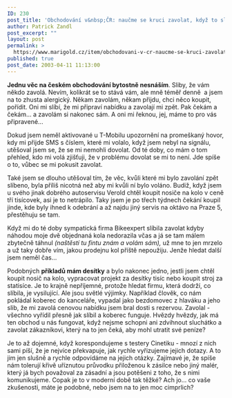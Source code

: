 ```yaml
---
ID: 230
post_title: 'Obchodování v&nbsp;ČR: naučme se kruci zavolat, když to slíbíme!'
author: Patrick Zandl
post_excerpt: ""
layout: post
permalink: >
  https://www.marigold.cz/item/obchodovani-v-cr-naucme-se-kruci-zavolat-kdyz-to-slibime
published: true
post_date: 2003-04-11 11:13:00
---
```

<P><STRONG>Jednu věc na českém obchodování bytostně nesnáším</STRONG>. Sliby, že vám někdo zavolá. Nevím, kolikrát se to stává vám, ale mně téměř denně&#160; a jsem na to zhusta alergický. Někam zavolám, někam přijdu, chci něco koupit, pořídit. Oni mi slíbí, že mi připraví nabídku a zavolají mi zpět. Pak čekám a čekám... a zavolám si nakonec sám. A oni mi řeknou, jej, máme to pro vás připravené...</P>
<P>Dokud jsem neměl aktivované u T-Mobilu upozornění na promeškaný hovor, kdy mi přijde SMS s číslem, které mi volalo, když jsem nebyl na signálu, utěšoval jsem se, že se mi nemohli dovolat. Od té doby, co mám o tom přehled, kdo mi volá zjišťuji, že v problému dovolat se mi to není. Jde spíše o to, vůbec se mi pokusit zavolat. </P>
<P>Také jsem se dlouho utěšoval tím, že věc, kvůli které mi bylo zavolání zpět slíbeno, byla příliš nicotná než aby mi kvůli ní bylo voláno. Budiž, když jsem u svého jinak dobrého autoservisu Verold chtěl koupit nosiče na kolo v ceně tří tisícovek, asi je to netrápilo. Taky jsem je po třech týdnech čekání koupil jinde, kde byly ihned k odebrání a až najdu jiný servis na oktávo na Praze 5, přestěhuju se tam. </P>
<P>Když mi do té doby sympatická firma Bikeexpert slíbila zavolat kdyby náhodou moje dvě objednaná kola nedorazila včas a já se tam málem zbytečně táhnul <EM>(naštěstí tu fintu znám a volám sám),</EM> už mne to jen mrzelo a už taky dobře vím, jakou prodejnu kol příště nepoužiju. Jenže hledat další jsem neměl čas...</P>
<P>Podobných <STRONG>příkladů mám desítky</STRONG> a bylo nakonec jedno, jestli jsem chtěl koupit nosič na kolo, vypracovat projekt za desítky tisíc nebo koupit stroj za statisíce. Je to krajně nepříjemné, protože hledat firmu, která dodrží, co slíbila, je vysilující. Ale jsou světlé výjimky. Například člověk, co nám pokládal koberec do kanceláře, vypadal jako bezdomovec z hlaváku a jeho slib, že mi zavolá cenovou nabídku jsem bral dosti s rezervou. Zavolal - všechno vyřídil přesně jak slíbil a koberec funguje. Hvězdy hvězdy, jak má ten obchod u nás fungovat, když nejsme schopni ani zdvihnout sluchátko a zavolat zákazníkovi, který na to jen čeká, aby mohl utratit své peníze? </P>
<P>Je to až dojemné, když korespondujeme s testery Cinetiku - mnozí z nich sami píší, že je nejvíce překvapuje, jak rychle vyřizujeme jejich dotazy. A to jim jen slušně a rychle odpovídáme na jejich otázky. Zajímavé je, že spíše nám tolerují křivě uříznutou průvodku přiloženou k zásilce nebo jiný malér, který já bych považoval za zásadní&#160;a jsou potěšeni z toho, že s nimi komunikujeme. Copak je to v moderní době tak těžké? Ach jo... co vaše zkušenosti, máte je podobné, nebo jsem na to jen moc cimprlich?</P>
